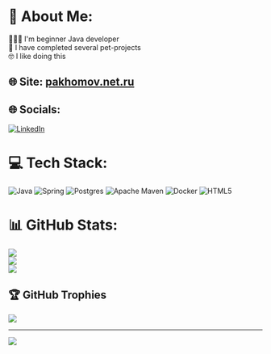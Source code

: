 # 💫 About Me:
🧑🏽‍💻 I'm beginner Java developer<br>💼 I have completed several pet-projects<br>🤓 I like doing this

## 🌐 Site: [pakhomov.net.ru](http://pakhomov.net.ru)

## 🌐 Socials:
[![LinkedIn](https://img.shields.io/badge/LinkedIn-%230077B5.svg?logo=linkedin&logoColor=white)](https://linkedin.com/in/анатолий-пахомов-37b347257) 

# 💻 Tech Stack:
![Java](https://img.shields.io/badge/java-%23ED8B00.svg?style=for-the-badge&logo=java&logoColor=white) ![Spring](https://img.shields.io/badge/spring-%236DB33F.svg?style=for-the-badge&logo=spring&logoColor=white) ![Postgres](https://img.shields.io/badge/postgres-%23316192.svg?style=for-the-badge&logo=postgresql&logoColor=white) ![Apache Maven](https://img.shields.io/badge/Apache%20Maven-C71A36?style=for-the-badge&logo=Apache%20Maven&logoColor=white) ![Docker](https://img.shields.io/badge/docker-%230db7ed.svg?style=for-the-badge&logo=docker&logoColor=white) ![HTML5](https://img.shields.io/badge/html5-%23E34F26.svg?style=for-the-badge&logo=html5&logoColor=white)
# 📊 GitHub Stats:
![](https://github-readme-stats.vercel.app/api?username=anatoliy-github&theme=dark&hide_border=false&include_all_commits=true&count_private=false)<br/>
![](https://github-readme-streak-stats.herokuapp.com/?user=anatoliy-github&theme=dark&hide_border=false)<br/>
![](https://github-readme-stats.vercel.app/api/top-langs/?username=anatoliy-github&theme=dark&hide_border=false&include_all_commits=true&count_private=false&layout=compact)

## 🏆 GitHub Trophies
![](https://github-profile-trophy.vercel.app/?username=anatoliy-github&theme=gruvbox&no-frame=false&no-bg=false&margin-w=4)

---
[![](https://visitcount.itsvg.in/api?id=anatoliy-github&icon=2&color=11)](https://visitcount.itsvg.in)

<!-- Proudly created with GPRM ( https://gprm.itsvg.in ) -->
